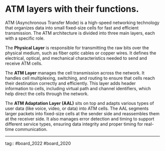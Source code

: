 # ATM layers with their functions.

ATM (Asynchronous Transfer Mode) is a high-speed networking technology that organizes data into small fixed-size cells for fast and efficient transmission. The ATM architecture is divided into three main layers, each with a specific role.

The **Physical Layer** is responsible for transmitting the raw bits over the physical medium, such as fiber optic cables or copper wires. It defines the electrical, optical, and mechanical characteristics needed to send and receive ATM cells.

The **ATM Layer** manages the cell transmission across the network. It handles cell multiplexing, switching, and routing to ensure that cells reach their destination correctly and efficiently. This layer adds header information to cells, including virtual path and channel identifiers, which help direct the cells through the network.

The **ATM Adaptation Layer (AAL)** sits on top and adapts various types of user data (like voice, video, or data) into ATM cells. The AAL segments larger packets into fixed-size cells at the sender side and reassembles them at the receiver side. It also manages error detection and timing to support different service types, ensuring data integrity and proper timing for real-time communication.

---

tag:: #board_2022 #board_2020 

